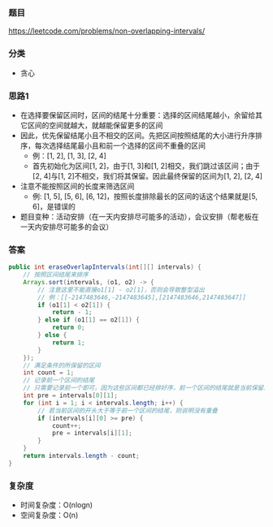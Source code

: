 ### 题目
https://leetcode.com/problems/non-overlapping-intervals/

### 分类
* 贪心

### 思路1
* 在选择要保留区间时，区间的结尾十分重要：选择的区间结尾越小，余留给其它区间的空间就越大，就越能保留更多的区间
* 因此，优先保留结尾小且不相交的区间。先把区间按照结尾的大小进行升序排序，每次选择结尾最小且和前一个选择的区间不重叠的区间
    * 例：[1, 2], [1, 3], [2, 4]
    * 首先初始化为区间[1, 2]，由于[1, 3]和[1, 2]相交，我们跳过该区间；由于[2, 4]与[1, 2]不相交，我们将其保留。因此最终保留的区间为[1, 2], [2, 4]
* 注意不能按照区间的长度来筛选区间
    * 例: [1, 5], [5, 6], [6, 12]，按照长度排除最长的区间的话这个结果就是[5, 6]，是错误的
* 题目变种：活动安排（在一天内安排尽可能多的活动），会议安排（帮老板在一天内安排尽可能多的会议）

### 答案
```java
public int eraseOverlapIntervals(int[][] intervals) {
    // 按照区间结尾来排序
    Arrays.sort(intervals, (o1, o2) -> {
        // 注意这里不能直接o1[1] - o2[1]，否则会导致整型溢出
        // 例：[[-2147483646,-2147483645],[2147483646,2147483647]]
        if (o1[1] < o2[1]) {
            return - 1;
        } else if (o1[1] == o2[1]) {
            return 0;
        } else {
            return 1;
        }
    });
    // 满足条件的所保留的区间
    int count = 1;
    // 记录前一个区间的结尾
    // 只需要记录前一个即可，因为这些区间都已经排好序，前一个区间的结尾就是当前保留的区间的最大值
    int pre = intervals[0][1];
    for (int i = 1; i < intervals.length; i++) {
        // 若当前区间的开头大于等于前一个区间的结尾，则说明没有重叠
        if (intervals[i][0] >= pre) {
            count++;
            pre = intervals[i][1];
        }
    }
    return intervals.length - count;
}
```

### 复杂度
* 时间复杂度：O(nlogn)
* 空间复杂度：O(n)

